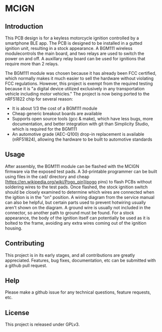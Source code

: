 # MCIGN

## Introduction
This PCB design is for a keyless motorcycle ignition controlled by a smartphone BLE app. The PCB is designed to be installed in a gutted ignition unit, resulting in a stock appearance. A BGM111 wireless modulecontrols the main board, and two relays are used to switch the power on and off. A auxillary relay board can be used for ignitions that require more than 2 relays.

The BGM111 module was chosen because it has already been FCC certified, which normally makes it much easier to sell the hardware without violating FCC regulations. However, this project is exempt from the required testing because it is "a digital device utilized exclusively in any transportation vehicle including motor vehicles." The project is now being ported to the nRF51822 chip for several reason:

 * It is about 1/3 the cost of a BGM111 module
 * Cheap generic breakout boards are available
 * Supports open source tools (gcc & make), which have less bugs, more documentation, and better integration with git than Simplicity Studio, which is required for the BGM111
 * An automotive grade (AEC-Q100) drop-in replacement is available (nRF51824), allowing the hardware to be built to automotive standards

## Usage
After assembly, the BGM111 module can be flashed with the MCIGN firmware via the exposed test pads. A 3d-printable programmer can be built using files in the cad/ directory and cheap [https://en.wikipedia.org/wiki/Pogo_pin](pogo pins) to flash PCBs without soldering wires to the test pads. Once flashed, the stock ignition switch should be closely examined to determine which wires are connected when the igition is in the "on" position. A wiring diagram from the service manual can also be helpful, but certain parts used to prevent hotwiring usually aren't shown on the diagram. A ground wire is usually not included in the connector, so another path to ground must be found. For a stock appearance, the body of the ignition itself can potentially be used as it is bolted to the frame, avoiding any extra wires coming out of the ignition housing.

## Contributing
This project is in its early stages, and all contributions are greatly appreciated. Features, bug fixes, documentation, etc can be submitted with a github pull request.

## Help
Please make a github issue for any technical questions, feature requests, etc.

## License
This project is released under GPLv3.
